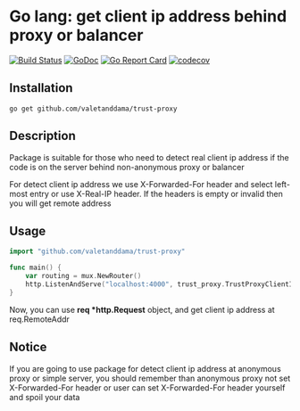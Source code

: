 # Go lang: get client ip address behind proxy or balancer

[![Build Status](https://api.travis-ci.org/valetanddama/trust-proxy.svg?branch=master)](https://travis-ci.org/valetanddama/trust-proxy)
[![GoDoc](https://godoc.org/github.com/valetanddama/trust-proxy?status.svg)](https://godoc.org/github.com/valetanddama/trust-proxy)
[![Go Report Card](https://goreportcard.com/badge/github.com/valetanddama/trust-proxy)](https://goreportcard.com/report/github.com/valetanddama/trust-proxy)
[![codecov](https://codecov.io/gh/valetanddama/trust-proxy/branch/master/graph/badge.svg)](https://codecov.io/gh/valetanddama/trust-proxy)

## Installation

```
go get github.com/valetanddama/trust-proxy
```

## Description
Package is suitable for those who need to detect real client ip address if the code is on the server behind non-anonymous proxy or balancer

For detect client ip address we use X-Forwarded-For header and select left-most entry or use X-Real-IP header. If the headers is empty or invalid then you will get remote address

## Usage
```go
import "github.com/valetanddama/trust-proxy"

func main() {
    var routing = mux.NewRouter()
    http.ListenAndServe("localhost:4000", trust_proxy.TrustProxyClientIp(routing))
}
```

Now, you can use **req \*http.Request** object, and get client ip address at req.RemoteAddr

## Notice
If you are going to use package for detect client ip address at anonymous proxy or simple server, you should remember than anonymous proxy not set X-Forwarded-For header or user can set X-Forwarded-For header yourself and spoil your data
